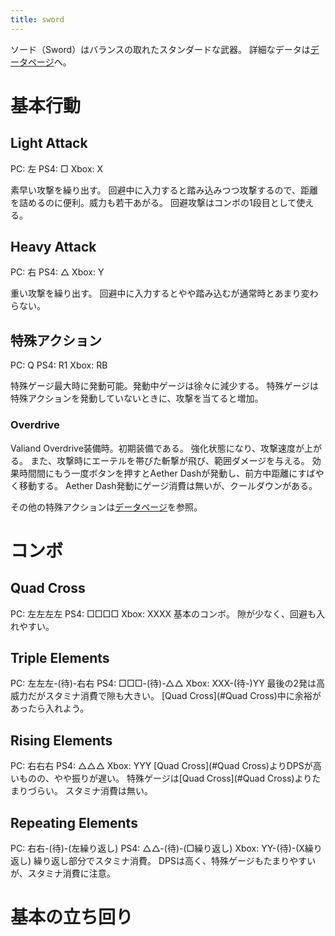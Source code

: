 ```yaml
---
title: sword
---
```

ソード（Sword）はバランスの取れたスタンダードな武器。
詳細なデータは[データページ](/data/sword)へ。

# 基本行動
## Light Attack
PC: 左
PS4: □
Xbox: X

素早い攻撃を繰り出す。
回避中に入力すると踏み込みつつ攻撃するので、距離を詰めるのに便利。威力も若干あがる。
回避攻撃はコンボの1段目として使える。

## Heavy Attack
PC: 右
PS4: △
Xbox: Y

重い攻撃を繰り出す。
回避中に入力するとやや踏み込むが通常時とあまり変わらない。

## 特殊アクション
PC: Q
PS4: R1
Xbox: RB

特殊ゲージ最大時に発動可能。発動中ゲージは徐々に減少する。
特殊ゲージは特殊アクションを発動していないときに、攻撃を当てると増加。

### Overdrive
Valiand Overdrive装備時。初期装備である。
強化状態になり、攻撃速度が上がる。
また、攻撃時にエーテルを帯びた斬撃が飛び、範囲ダメージを与える。
効果時間間にもう一度ボタンを押すとAether Dashが発動し、前方中距離にすばやく移動する。
Aether Dash発動にゲージ消費は無いが、クールダウンがある。

その他の特殊アクションは[データページ](/data/sword)を参照。

# コンボ
## Quad Cross
PC: 左左左左
PS4: □□□□
Xbox: XXXX
基本のコンボ。
隙が少なく、回避も入れやすい。

## Triple Elements
PC: 左左左-(待)-右右
PS4: □□□-(待)-△△
Xbox: XXX-(待-)YY
最後の2発は高威力だがスタミナ消費で隙も大きい。
[Quad Cross](#Quad Cross)中に余裕があったら入れよう。

## Rising Elements
PC: 右右右
PS4: △△△
Xbox: YYY
[Quad Cross](#Quad Cross)よりDPSが高いものの、やや振りが遅い。
特殊ゲージは[Quad Cross](#Quad Cross)よりたまりづらい。
スタミナ消費は無い。

## Repeating Elements
PC: 右右-(待)-(左繰り返し)
PS4: △△-(待)-(□繰り返し)
Xbox: YY-(待)-(X繰り返し)
繰り返し部分でスタミナ消費。
DPSは高く、特殊ゲージもたまりやすいが、スタミナ消費に注意。

# 基本の立ち回り
